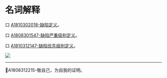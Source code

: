 # 名词解释

口  [A1810302018-缺陷定义](books/测试基础定义-缺陷定义.md)。

口  [A1808301547-缺陷严重级别定义](books/测试基础定义-缺陷严重级别定义.md)。

口  [A1810312147-缺陷优先级别定义](books/测试基础定义-缺陷严重级别定义.md)。

![](https://shen89s.github.io/resFiles/r2/指鹿为马.jpg)

* * *
:bell:A1808312215-敬自己，为自我的证明。
